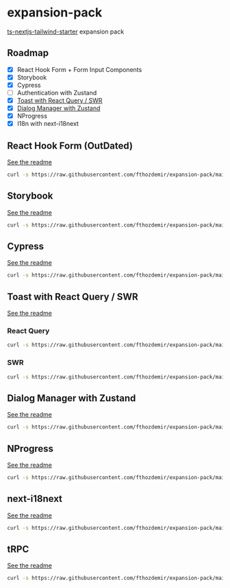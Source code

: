 # expansion-pack

[ts-nextjs-tailwind-starter](https://github.com/fthozdemir/ts-nextjs-tailwind-starter) expansion pack

## Roadmap

- [x] React Hook Form + Form Input Components
- [x] Storybook
- [x] Cypress
- [ ] Authentication with Zustand
- [x] [Toast with React Query / SWR](https://fthozdemir.com/blog/react-loading-state-pattern)
- [x] [Dialog Manager with Zustand](https://github.com/fthozdemir/dialog-manager)
- [x] NProgress
- [x] I18n with next-i18next

## React Hook Form (OutDated)

[See the readme](https://github.com/fthozdemir/expansion-pack/blob/main/rhf/README.md)

```bash
curl -s https://raw.githubusercontent.com/fthozdemir/expansion-pack/main/rhf/trigger.sh | bash -s
```

## Storybook

[See the readme](https://github.com/fthozdemir/expansion-pack/blob/main/storybook/README.md)

```bash
curl -s https://raw.githubusercontent.com/fthozdemir/expansion-pack/main/storybook/trigger.sh | bash -s
```

## Cypress

[See the readme](https://github.com/fthozdemir/expansion-pack/blob/main/cypress/README.md)

```bash
curl -s https://raw.githubusercontent.com/fthozdemir/expansion-pack/main/cypress/trigger.sh | bash -s
```

## Toast with React Query / SWR

[See the readme](https://github.com/fthozdemir/expansion-pack/blob/main/toast/README.md)

### React Query

```bash
curl -s https://raw.githubusercontent.com/fthozdemir/expansion-pack/main/toast/trigger-rq.sh | bash -s
```

### SWR

```bash
curl -s https://raw.githubusercontent.com/fthozdemir/expansion-pack/main/toast/trigger-swr.sh | bash -s
```

## Dialog Manager with Zustand

[See the readme](https://github.com/fthozdemir/expansion-pack/blob/main/dialog-zustand/README.md)

```bash
curl -s https://raw.githubusercontent.com/fthozdemir/expansion-pack/main/dialog-zustand/trigger.sh | bash -s
```

## NProgress

[See the readme](https://github.com/fthozdemir/expansion-pack/blob/main/nprogress/README.md)

```bash
curl -s https://raw.githubusercontent.com/fthozdemir/expansion-pack/main/nprogress/trigger.sh | bash -s
```

## next-i18next

[See the readme](https://github.com/fthozdemir/expansion-pack/blob/main/next-i18next/README.md)

```bash
curl -s https://raw.githubusercontent.com/fthozdemir/expansion-pack/main/next-i18next/trigger.sh | bash -s
```


## tRPC

[See the readme](https://github.com/fthozdemir/expansion-pack/blob/main/tRPC/README.md)

```bash
curl -s https://raw.githubusercontent.com/fthozdemir/expansion-pack/main/tRPC/trigger.sh | bash -s
```
